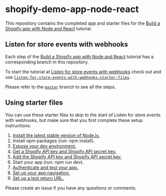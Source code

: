 # shopify-demo-app-node-react

This repository contains the completed app and starter files for the [Build a Shopify app with Node and React](https://developers.shopify.com/tutorials/build-a-shopify-app-with-node-and-react) tutorial.

## Listen for store events with webhooks

Each step of the [Build a Shopify app with Node and React](https://developers.shopify.com/tutorials/build-a-shopify-app-with-node-and-react) tutorial has a corresponding branch in this repository.

To start the tutorial at [Listen for store events with webhooks](https://developers.shopify.com/tutorials/build-a-shopify-app-with-node-and-react/listen-for-store-events-with-webhooks) check out and use [`listen-for-store-events-with-webhooks-starter-files`](https://github.com/Shopify/shopify-demo-app-node-react/tree/listen-for-store-events-with-webhooks-starter-files).

Please refer to the [`master`](https://github.com/Shopify/shopify-demo-app-node-react/tree/master) branch to see all the steps.

## Using starter files

You can use these starter files to skip to the start of Listen for store events with webhooks, but make sure that you first complete these setup instructions:

1. [Install the latest stable version of Node.js.]('https://developers.shopify.com/tutorials/build-a-shopify-app-with-node-and-react/set-up-your-app#install-the-latest-stable-version')
2. Install npm packages (run: npm install).
3. [Expose your dev environment.]('https://developers.shopify.com/tutorials/build-a-shopify-app-with-node-and-react/embed-your-app-in-shopify#expose-your-dev-environment)
4. [Get a Shopify API key and Shopify API secret key.]('https://developers.shopify.com/tutorials/build-a-shopify-app-with-node-and-react/embed-your-app-in-shopify#get-a-shopify-api-key')
5. [Add the Shopify API key and Shopify API secret key.]('https://developers.shopify.com/tutorials/build-a-shopify-app-with-node-and-react/embed-your-app-in-shopify#add-the-shopify-api-key')
6. Start your app (run: npm run dev).
7. [Authenticate and test your app.]('https://developers.shopify.com/tutorials/build-a-shopify-app-with-node-and-react/embed-your-app-in-shopify#authenticate-and-test')
8. [Set up your app navigation.]('https://developers.shopify.com/tutorials/build-a-shopify-app-with-node-and-react/build-your-user-interface-with-polaris#set-up-your-app-navigation')
9. [Set up a test return URL.]('https://developers.shopify.com/tutorials/build-a-shopify-app-with-node-and-react/charge-a-fee-using-the-billing-api#set-up-a-test-return-url')

Please create an issue if you have any questions or comments.